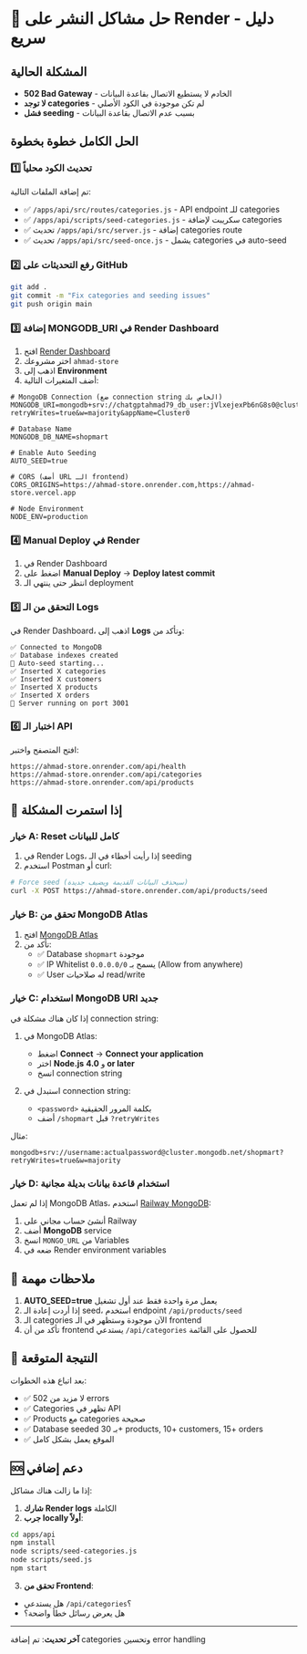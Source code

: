 # 🚨 حل مشاكل النشر على Render - دليل سريع

## المشكلة الحالية
- **502 Bad Gateway** - الخادم لا يستطيع الاتصال بقاعدة البيانات
- **لا توجد categories** - لم تكن موجودة في الكود الأصلي
- **فشل seeding** - بسبب عدم الاتصال بقاعدة البيانات

## الحل الكامل خطوة بخطوة

### 1️⃣ تحديث الكود محلياً

تم إضافة الملفات التالية:
- ✅ `/apps/api/src/routes/categories.js` - API endpoint للـ categories
- ✅ `/apps/api/scripts/seed-categories.js` - سكريبت لإضافة categories
- ✅ تحديث `/apps/api/src/server.js` - إضافة categories route
- ✅ تحديث `/apps/api/src/seed-once.js` - يشمل categories في auto-seed

### 2️⃣ رفع التحديثات على GitHub

```bash
git add .
git commit -m "Fix categories and seeding issues"
git push origin main
```

### 3️⃣ إضافة MONGODB_URI في Render Dashboard

1. افتح [Render Dashboard](https://dashboard.render.com)
2. اختر مشروعك `ahmad-store`
3. اذهب إلى **Environment**
4. أضف المتغيرات التالية:

```env
# MongoDB Connection (ضع connection string الخاص بك)
MONGODB_URI=mongodb+srv://chatgptahmad79_db_user:jVlxejexPb6nG8s0@cluster0.trgvsly.mongodb.net/shopmart?retryWrites=true&w=majority&appName=Cluster0

# Database Name
MONGODB_DB_NAME=shopmart

# Enable Auto Seeding
AUTO_SEED=true

# CORS (أضف URL الـ frontend)
CORS_ORIGINS=https://ahmad-store.onrender.com,https://ahmad-store.vercel.app

# Node Environment
NODE_ENV=production
```

### 4️⃣ Manual Deploy في Render

1. في Render Dashboard
2. اضغط على **Manual Deploy** → **Deploy latest commit**
3. انتظر حتى ينتهي الـ deployment

### 5️⃣ التحقق من الـ Logs

في Render Dashboard، اذهب إلى **Logs** وتأكد من:
```
✅ Connected to MongoDB
✅ Database indexes created
🌱 Auto-seed starting...
✅ Inserted X categories
✅ Inserted X customers
✅ Inserted X products
✅ Inserted X orders
🚀 Server running on port 3001
```

### 6️⃣ اختبار الـ API

افتح المتصفح واختبر:
```
https://ahmad-store.onrender.com/api/health
https://ahmad-store.onrender.com/api/categories
https://ahmad-store.onrender.com/api/products
```

## 🔧 إذا استمرت المشكلة

### خيار A: Reset كامل للبيانات

1. في Render Logs، إذا رأيت أخطاء في الـ seeding
2. استخدم Postman أو curl:

```bash
# Force seed (سيحذف البيانات القديمة ويضيف جديدة)
curl -X POST https://ahmad-store.onrender.com/api/products/seed
```

### خيار B: تحقق من MongoDB Atlas

1. افتح [MongoDB Atlas](https://cloud.mongodb.com)
2. تأكد من:
   - ✅ Database `shopmart` موجودة
   - ✅ IP Whitelist يسمح بـ `0.0.0.0/0` (Allow from anywhere)
   - ✅ User له صلاحيات read/write

### خيار C: استخدام MongoDB URI جديد

إذا كان هناك مشكلة في connection string:

1. في MongoDB Atlas:
   - اضغط **Connect** → **Connect your application**
   - اختر **Node.js** و **4.0 or later**
   - انسخ connection string

2. استبدل في connection string:
   - `<password>` بكلمة المرور الحقيقية
   - أضف `/shopmart` قبل `?retryWrites`

مثال:
```
mongodb+srv://username:actualpassword@cluster.mongodb.net/shopmart?retryWrites=true&w=majority
```

### خيار D: استخدام قاعدة بيانات بديلة مجانية

إذا لم تعمل MongoDB Atlas، استخدم [Railway MongoDB](https://railway.app):

1. أنشئ حساب مجاني على Railway
2. أضف **MongoDB** service
3. انسخ `MONGO_URL` من Variables
4. ضعه في Render environment variables

## 📝 ملاحظات مهمة

1. **AUTO_SEED=true** يعمل مرة واحدة فقط عند أول تشغيل
2. إذا أردت إعادة الـ seed، استخدم endpoint `/api/products/seed`
3. الـ categories الآن موجودة وستظهر في الـ frontend
4. تأكد من أن frontend يستدعي `/api/categories` للحصول على القائمة

## 🎯 النتيجة المتوقعة

بعد اتباع هذه الخطوات:
- ✅ لا مزيد من 502 errors
- ✅ Categories تظهر في API
- ✅ Products مع categories صحيحة
- ✅ Database seeded بـ 30+ products, 10+ customers, 15+ orders
- ✅ الموقع يعمل بشكل كامل

## 🆘 دعم إضافي

إذا ما زالت هناك مشاكل:

1. **شارك Render logs** الكاملة
2. **جرب locally أولاً**:
```bash
cd apps/api
npm install
node scripts/seed-categories.js
node scripts/seed.js
npm start
```

3. **تحقق من Frontend**:
- هل يستدعي `/api/categories`؟
- هل يعرض رسائل خطأ واضحة؟

---

**آخر تحديث**: تم إضافة categories وتحسين error handling
